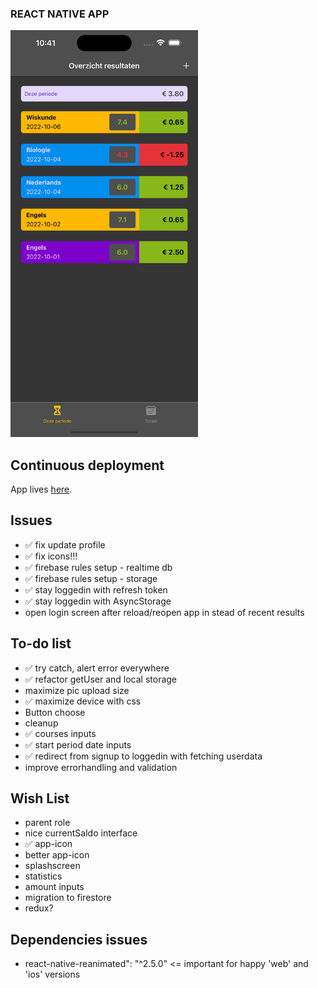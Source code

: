 ### REACT NATIVE APP
<img src="assets/screenshot.png"  width="300px"/>

## Continuous deployment

App lives [here](https://sashas-results-tracker.netlify.app/).


## Issues
- ✅ fix update profile
- ✅ fix icons!!! 
- ✅ firebase rules setup - realtime db
- ✅ firebase rules setup - storage
- ✅ stay loggedin with refresh token
- ✅ stay loggedin with AsyncStorage
- open login screen after reload/reopen app in stead of recent results

## To-do list
- ✅ try catch, alert error everywhere
- ✅ refactor getUser and local storage
- maximize pic upload size
- ✅ maximize device with css
- Button choose
- cleanup
- ✅ courses inputs
- ✅ start period date inputs
- ✅ redirect from signup to loggedin with fetching userdata
- improve errorhandling and validation

## Wish List
- parent role
- nice currentSaldo interface
- ✅ app-icon
- better app-icon
- splashscreen
- statistics
- amount inputs
- migration to firestore
- redux?

## Dependencies issues
- react-native-reanimated": "^2.5.0" <= important for happy 'web' and 'ios' versions

